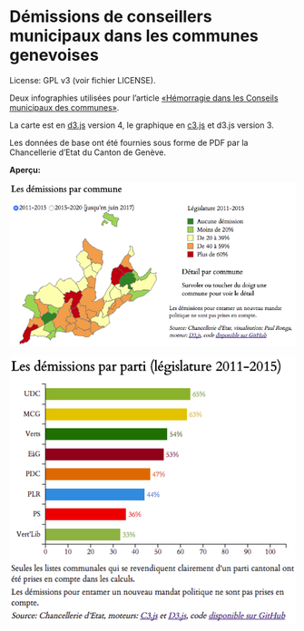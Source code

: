 # Démissions de conseillers municipaux dans les communes genevoises

License: GPL v3 (voir fichier LICENSE).

Deux infographies utilisées pour l’article [«Hémorragie dans les Conseils municipaux des communes»](https://www.tdg.ch/geneve/actu-genevoise/hemorragie-communes/story/16980488).

La carte est en [d3.js](https://d3js.org/) version 4, le graphique en [c3.js](https://github.com/c3js/c3) et d3.js version 3.

Les données de base ont été fournies sous forme de PDF par la Chancellerie d’Etat du Canton de Genève.

**Aperçu:**

![Carte des communes](/img/preview.png)

![Graphique en barres: les partis](/img/preview-bar.png)
